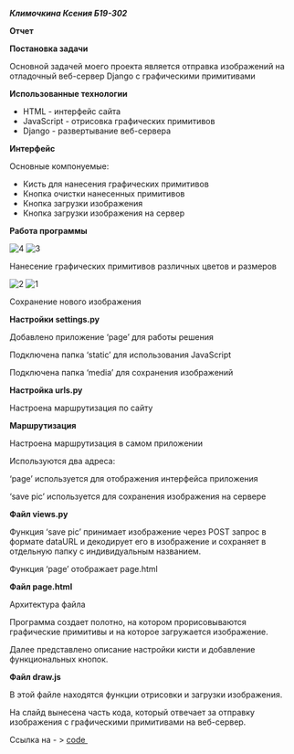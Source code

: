 ***Климочкина Ксения Б19-302***

**Отчет**

**Постановка задачи**

Основной задачей моего проекта является отправка изображений на отладочный веб-сервер Django с графическими примитивами

**Использованные технологии**

- HTML - интерфейс сайта
- JavaScript - отрисовка графических примитивов
- Django - развертывание веб-сервера

**Интерфейс**

Основные компонуемые:

- Кисть для нанесения графических примитивов
- Кнопка очистки нанесенных примитивов
- Кнопка загрузки изображения
- Кнопка загрузки изображения на сервер

**Работа программы**

![4](pic/4.png) 
![3](pic/3.png)

Нанесение графических примитивов различных цветов и размеров

![2](pic/2.png) 
![1](pic/1.png)

Сохранение нового изображения

**Настройки settings.py**

Добавлено приложение ‘page’ для работы решения

Подключена папка ‘static’ для использования JavaScript

Подключена папка ‘media’ для сохранения изображений

**Настройка urls.py**

Настроена маршрутизация по сайту

**Маршрутизация**

Настроена маршрутизация в самом приложении

Используются два адреса:

‘page’ используется для отображения интерфейса приложения

‘save pic’ используется для сохранения изображения на сервере

**Файл views.py**

Функция ‘save pic’ принимает изображение через POST запрос в формате dataURL и декодирует его в изображение и сохраняет в отдельную папку с индивидуальным названием. 

Функция ‘page’ отображает page.html

**Файл page.html**

Архитектура файла

Программа создает полотно, на котором прорисовываются графические примитивы и на которое загружается изображение.

Далее представлено описание настройки кисти и добавление функциональных кнопок.

**Файл draw.js**

В этой файле находятся функции отрисовки и загрузки изображения. 

На слайд вынесена часть кода, который отвечает за отправку изображения с графическими примитивами на веб-сервер.

Ссылка на - > [ code ](https://github.com/Xysha/h3/tree/main/h3)

